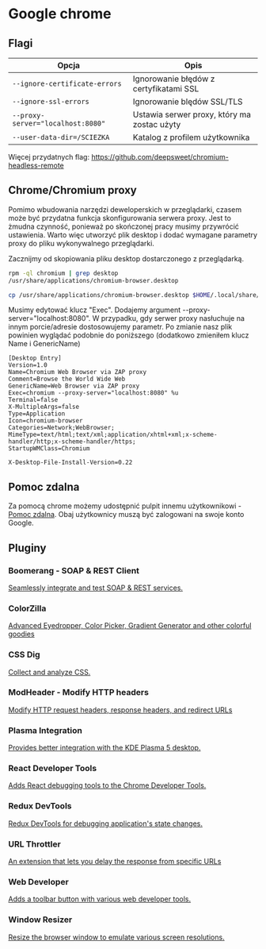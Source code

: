 # Google chrome

## Flagi
| Opcja  |Opis   |
|---|---|
|`--ignore-certificate-errors`|Ignorowanie błędów z certyfikatami SSL|
|`--ignore-ssl-errors`|Ignorowanie blędów SSL/TLS|
|`--proxy-server="localhost:8080"`|Ustawia serwer proxy, który ma zostac użyty|
|`--user-data-dir=/SCIEZKA`|Katalog z profilem użytkownika|

Więcej przydatnych flag:
https://github.com/deepsweet/chromium-headless-remote

## Chrome/Chromium proxy

Pomimo wbudowania narzędzi deweloperskich w przeglądarki, czasem może być przydatna funkcja skonfigurowania serwera proxy. Jest to żmudna czynność, ponieważ po skończonej pracy musimy przywrócić ustawienia. Warto więc utworzyć plik desktop i dodać wymagane parametry proxy do pliku wykonywalnego przeglądarki.

Zacznijmy od skopiowania pliku desktop dostarczonego z przeglądarką.

``` bash
rpm -ql chromium | grep desktop
/usr/share/applications/chromium-browser.desktop

cp /usr/share/applications/chromium-browser.desktop $HOME/.local/share/applications/chromium-browser-zap-proxy.desktop
```

Musimy edytować klucz "Exec". Dodajemy argument --proxy-server="localhost:8080". W przypadku, gdy serwer proxy nasłuchuje na innym porcie/adresie dostosowujemy parametr. Po zmianie nasz plik powinien wyglądać podobnie do poniższego (dodatkowo zmieniłem klucz Name i GenericName)

```
[Desktop Entry]
Version=1.0
Name=Chromium Web Browser via ZAP proxy
Comment=Browse the World Wide Web
GenericName=Web Browser via ZAP proxy
Exec=chromium --proxy-server="localhost:8080" %u
Terminal=false
X-MultipleArgs=false
Type=Application
Icon=chromium-browser
Categories=Network;WebBrowser;
MimeType=text/html;text/xml;application/xhtml+xml;x-scheme-handler/http;x-scheme-handler/https;
StartupWMClass=Chromium

X-Desktop-File-Install-Version=0.22
```

## Pomoc zdalna

Za pomocą chrome możemy udostępnić pulpit innemu użytkownikowi - [Pomoc zdalna](https://remotedesktop.google.com/support?pli=1). Obaj użytkownicy muszą być zalogowani na swoje konto Google.

## Pluginy

### Boomerang - SOAP & REST Client
[Seamlessly integrate and test SOAP & REST services.](https://chrome.google.com/webstore/detail/boomerang-soap-rest-clien/eipdnjedkpcnlmmdfdkgfpljanehloah?hl=pl)

### ColorZilla
[Advanced Eyedropper, Color Picker, Gradient Generator and other colorful goodies](https://chrome.google.com/webstore/detail/colorzilla/bhlhnicpbhignbdhedgjhgdocnmhomnp?hl=pl)

### CSS Dig
[Collect and analyze CSS.](https://chrome.google.com/webstore/detail/css-dig/lpnhmlhomomelfkcjnkcacofhmggjmco?hl=pl)

### ModHeader - Modify HTTP headers
[Modify HTTP request headers, response headers, and redirect URLs](https://chrome.google.com/webstore/detail/modheader-modify-http-hea/idgpnmonknjnojddfkpgkljpfnnfcklj?hl=pl)

### Plasma Integration
[Provides better integration with the KDE Plasma 5 desktop.](https://chrome.google.com/webstore/detail/plasma-integration/cimiefiiaegbelhefglklhhakcgmhkai?hl=pl)

### React Developer Tools
[Adds React debugging tools to the Chrome Developer Tools.](https://chrome.google.com/webstore/detail/react-developer-tools/fmkadmapgofadopljbjfkapdkoienihi?hl=pl)

### Redux DevTools
[Redux DevTools for debugging application's state changes.](https://chrome.google.com/webstore/detail/redux-devtools/lmhkpmbekcpmknklioeibfkpmmfibljd?hl=pl)

### URL Throttler
[An extension that lets you delay the response from specific URLs](https://chrome.google.com/webstore/detail/url-throttler/kpkeghonflnkockcnaegmphgdldfnden?hl=pl)

### Web Developer
[Adds a toolbar button with various web developer tools.](https://chrome.google.com/webstore/detail/web-developer/bfbameneiokkgbdmiekhjnmfkcnldhhm?hl=pl)

### Window Resizer
[Resize the browser window to emulate various screen resolutions.](https://chrome.google.com/webstore/detail/window-resizer/kkelicaakdanhinjdeammmilcgefonfh?hl=pl)

